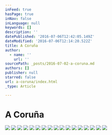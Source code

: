 ```yaml
---
inFeed: true
hasPage: true
inNav: false
inLanguage: null
keywords: []
description: ''
datePublished: '2016-07-06T12:42:05.149Z'
dateModified: '2016-07-06T12:14:20.522Z'
title: A Coruña
author:
  - name: ''
    url: ''
sourcePath: _posts/2016-07-02-a-coruna.md
authors: []
publisher: null
starred: false
url: a-coruna/index.html
_type: Article

---
```

# A Coruña
![](https://s3-us-west-2.amazonaws.com/the-grid-img/p/2f2843849b9090e72841f07fbc9c46480fad00b6.jpg)
![](https://s3-us-west-2.amazonaws.com/the-grid-img/p/30bf06d2a7b22e89c0b11c9d5e62d70d66426f04.jpg)
![](https://the-grid-user-content.s3-us-west-2.amazonaws.com/ef72fcc8-1835-4d0e-800d-6d544f088bc1.jpg)
![](https://the-grid-user-content.s3-us-west-2.amazonaws.com/18789e2c-6883-46b4-af41-a8d36453da20.jpg)
![](https://imgflo.herokuapp.com/graph/vahj1ThiexotieMo/37411162c1f86edde27ef5eb351d2e95/croprotate.jpg?cropheight=1426&cropwidth=5216&degrees=0&input=https%3A%2F%2Fthe-grid-user-content.s3-us-west-2.amazonaws.com%2F07dff827-8972-4d4b-94ba-9ffd261b9750.jpg&x=0&y=0)
![](https://the-grid-user-content.s3-us-west-2.amazonaws.com/0059dfa9-1b48-4d82-b0fc-57d3eb983348.jpg)
![](https://the-grid-user-content.s3-us-west-2.amazonaws.com/43552f23-94d8-43a1-8402-28b25a23f9a1.jpg)
![](https://the-grid-user-content.s3-us-west-2.amazonaws.com/dc8640e2-ee92-4aa9-ac24-d132c4b6907b.jpg)
![](https://imgflo.herokuapp.com/graph/vahj1ThiexotieMo/32c1c2a49573008025f56cc880da1f9e/croprotate.jpg?cropheight=2816&cropwidth=2112&degrees=-270&input=https%3A%2F%2Fthe-grid-user-content.s3-us-west-2.amazonaws.com%2Fa90bbd03-9a49-49f3-867f-61d463062aa1.jpg&x=0&y=0)
![](https://the-grid-user-content.s3-us-west-2.amazonaws.com/68f882d7-f4ed-43bb-9393-21e3d11c45db.jpg)
![](https://s3-us-west-2.amazonaws.com/the-grid-img/p/1a1eb33a01a3f75e809f8e83504b0c9942968936.jpg)
![](https://the-grid-user-content.s3-us-west-2.amazonaws.com/2c8f0211-c1d5-4167-a714-8a206d31bd54.jpg)
![](https://the-grid-user-content.s3-us-west-2.amazonaws.com/1525b718-5ca7-4592-8364-6ddb810a2d73.jpg)
![](https://the-grid-user-content.s3-us-west-2.amazonaws.com/21cbe949-df2f-4133-a023-64c098c4fb89.jpg)
![](https://the-grid-user-content.s3-us-west-2.amazonaws.com/3a00a3a1-e594-43f8-bbad-52300e5061f2.jpg)
![](https://the-grid-user-content.s3-us-west-2.amazonaws.com/1fc70055-4c1d-4934-8136-990722844897.jpg)
![](https://the-grid-user-content.s3-us-west-2.amazonaws.com/502a1c79-6e85-4c28-b3f7-2f0d9cf26c8e.jpg)